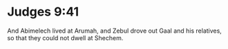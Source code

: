 # Judges 9:41

And Abimelech lived at Arumah, and Zebul drove out Gaal and his relatives, so that they could not dwell at Shechem.
